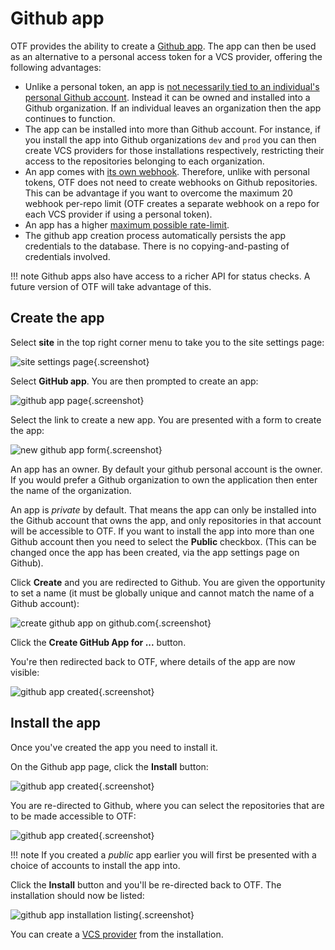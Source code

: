 # Github app

OTF provides the ability to create a [Github app](https://docs.github.com/en/apps/creating-github-apps/about-creating-github-apps/about-creating-github-apps). The app can then be used as an alternative to a personal access token for a VCS provider, offering the following advantages:

* Unlike a personal token, an app is [not necessarily tied to an individual's personal Github account](https://docs.github.com/en/apps/creating-github-apps/about-creating-github-apps/deciding-when-to-build-a-github-app#choosing-between-a-github-app-or-a-personal-access-token). Instead it can be owned and installed into a Github organization. If an individual leaves an organization then the app continues to function.
* The app can be installed into more than Github account. For instance, if you install the app into Github organizations `dev` and `prod` you can then create VCS providers for those installations respectively, restricting their access to the repositories belonging to each organization.
* An app comes with [its own webhook](https://docs.github.com/en/apps/creating-github-apps/about-creating-github-apps/deciding-when-to-build-a-github-app#github-apps-have-built-in-webhooks). Therefore, unlike with personal tokens, OTF does not need to create webhooks on Github repositories. This can be advantage if you want to overcome the maximum 20 webhook per-repo limit (OTF creates a separate webhook on a repo for each VCS provider if using a personal token).
* An app has a higher [maximum possible rate-limit](https://docs.github.com/en/apps/creating-github-apps/registering-a-github-app/rate-limits-for-github-apps).
* The github app creation process automatically persists the app credentials to the database. There is no copying-and-pasting of credentials involved.

!!! note
    Github apps also have access to a richer API for status checks. A future version of OTF will take advantage of this.

## Create the app

Select **site** in the top right corner menu to take you to the site settings page:

![site settings page](images/site_settings.png){.screenshot}

Select **GitHub app**. You are then prompted to create an app:

![github app page](images/empty_github_app_page.png){.screenshot}

Select the link to create a new app. You are presented with a form to create the app:

![new github app form](images/new_github_app.png){.screenshot}

An app has an owner. By default your github personal account is the owner. If you would prefer a Github organization to own the application then enter the name of the organization.

An app is *private* by default. That means the app can only be installed into the Github account that owns the app, and only repositories in that account will be accessible to OTF. If you want to install the app into more than one Github account then you need to select the **Public** checkbox. (This can be changed once the app has been created, via the app settings page on Github).

Click **Create** and you are redirected to Github. You are given the opportunity to set a name (it must be globally unique and cannot match the name of a Github account):

![create github app on github.com](images/github_create_github_app.png){.screenshot}

Click the **Create GitHub App for ...** button.

You're then redirected back to OTF, where details of the app are now visible:

![github app created](images/github_app_created.png){.screenshot}

## Install the app

Once you've created the app you need to install it.

On the Github app page, click the **Install** button:

![github app created](images/github_app_created.png){.screenshot}

You are re-directed to Github, where you can select the repositories that are to be made accessible to OTF:

![github app created](images/github_install_app.png){.screenshot}

!!! note
    If you created a *public* app earlier you will first be presented with a choice of accounts to install the app into.

Click the **Install** button and you'll be re-directed back to OTF. The installation should now be listed:

![github app installation listing](images/github_app_install_list.png){.screenshot}

You can create a [VCS provider](./vcs_providers/index.md) from the installation.
